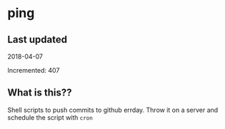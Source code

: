 # ping

## Last updated
2018-04-07

Incremented: 407

## What is this??
Shell scripts to push commits to github errday. Throw it on a server and schedule the script with `cron`
